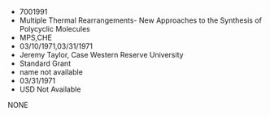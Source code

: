 * 7001991
* Multiple Thermal Rearrangements- New Approaches to the      Synthesis of Polycyclic Molecules
* MPS,CHE
* 03/10/1971,03/31/1971
* Jeremy Taylor, Case Western Reserve University
* Standard Grant
*   name not available
* 03/31/1971
* USD Not Available

NONE